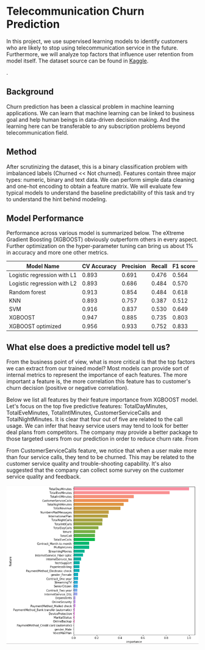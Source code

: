 



# Telecommunication Churn Prediction

In this project, we use supervised learning models to identify customers who are likely to stop using telecommunication service in the future. Furthermore, we will analyze top factors that influence user retention from model itself. The dataset source can be found in [Kaggle](https://www.kaggle.com/pangkw/telco-churn/home).

 .

## Background

Churn prediction has been a classical problem in machine learning applications. We can learn that machine learning can be linked to business goal and help human beings in data-driven decision making. And the learning here can be transferable to any subscription problems beyond telecommunication field.

## Method

After scrutinizing the dataset, this is a binary classification problem with imbalanced labels (Churned << Not churned). Features contain three major types: numeric, binary and text data. We can perform simple data cleaning and one-hot encoding to obtain a feature matrix. We will evaluate few typical models to understand the baseline predictability of this task and try to understand the hint behind modeling.

## Model Performance

Performance across various model is summarized below. The eXtreme Gradient Boosting (XGBOOST)  obviously outperform others in every aspect. Further optimization on the hyper-parameter tuning can bring us about 1% in accuracy and more one other metrics.

| Model Name                  | CV Accuracy | Precision | Recall | F1 score |
| --------------------------- | ----------- | --------- | ------ | -------- |
| Logistic regression with L1 | 0.893       | 0.691     | 0.476  | 0.564    |
| Logistic regression with L2 | 0.893       | 0.686     | 0.484  | 0.570    |
| Random forest               | 0.913       | 0.854     | 0.484  | 0.618    |
| KNN                         | 0.893       | 0.757     | 0.387  | 0.512    |
| SVM                         | 0.916       | 0.837     | 0.530  | 0.649    |
| XGBOOST                     | 0.947       | 0.885     | 0.735  | 0.803    |
| XGBOOST optimized           | 0.956       | 0.933     | 0.752  | 0.833    |



## What else does a predictive model tell us?

From the business point of view, what is more critical is that the top factors we can extract from our trained model? Most models can provide sort of internal metrics to represent the importance of each features. The more important a feature is, the more correlation this feature has to customer's churn decision (positive or negative correlation). 

Below we list all features by their feature importance from XGBOOST model. Let's focus on the top five predictive features: TotalDayMinutes, TotalEveMinutes, TotalIntlMinutes, CustomerServiceCalls and TotalNightMinutes. It is clear that four out of five are related to the call usage. We can infer that heavy service users may tend to look for better deal plans from competitors. The company may provide a better package to those targeted users from our prediction in order to reduce churn rate. From 

From CustomerServiceCalls feature, we notice that when a user make more than four service calls, they tend to be churned. This may be related to the customer service quality and trouble-shooting capability. It's also suggested that the company can collect some survey on the customer service quality and feedback.

![screenshot](./misc/screenshot.png)









